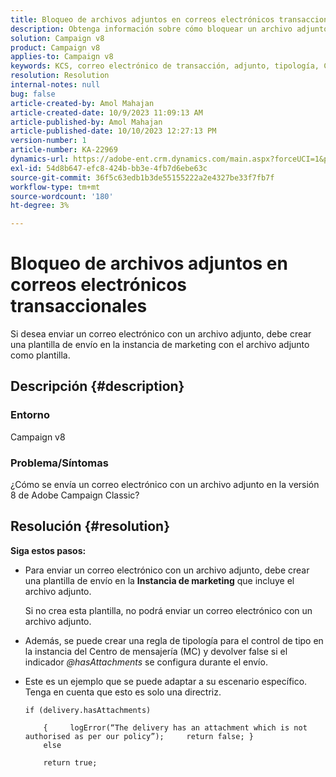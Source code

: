 ```yaml
---
title: Bloqueo de archivos adjuntos en correos electrónicos transaccionales
description: Obtenga información sobre cómo bloquear un archivo adjunto en un correo electrónico transaccional en Adobe Campaign Classic v8. Cree una plantilla de envíos en la instancia de Marketing.
solution: Campaign v8
product: Campaign v8
applies-to: Campaign v8
keywords: KCS, correo electrónico de transacción, adjunto, tipología, Campaign, Campaign Classic v8
resolution: Resolution
internal-notes: null
bug: false
article-created-by: Amol Mahajan
article-created-date: 10/9/2023 11:09:13 AM
article-published-by: Amol Mahajan
article-published-date: 10/10/2023 12:27:13 PM
version-number: 1
article-number: KA-22969
dynamics-url: https://adobe-ent.crm.dynamics.com/main.aspx?forceUCI=1&pagetype=entityrecord&etn=knowledgearticle&id=e0cb2043-9466-ee11-9ae7-6045bd0061cb
exl-id: 54d8b647-efc8-424b-bb3e-4fb7d6ebe63c
source-git-commit: 36f5c63edb1b3de55155222a2e4327be33f7fb7f
workflow-type: tm+mt
source-wordcount: '180'
ht-degree: 3%

---
```


# Bloqueo de archivos adjuntos en correos electrónicos transaccionales


Si desea enviar un correo electrónico con un archivo adjunto, debe crear una plantilla de envío en la instancia de marketing con el archivo adjunto como plantilla.

## Descripción {#description}


### <b>Entorno</b>

Campaign v8



### <b>Problema/Síntomas</b>

¿Cómo se envía un correo electrónico con un archivo adjunto en la versión 8 de Adobe Campaign Classic?


## Resolución {#resolution}

<b>Siga estos pasos:</b>
- Para enviar un correo electrónico con un archivo adjunto, debe crear una plantilla de envío en la <b>Instancia de marketing</b> que incluye el archivo adjunto.

  Si no crea esta plantilla, no podrá enviar un correo electrónico con un archivo adjunto.



- Además, se puede crear una regla de tipología para el control de tipo en la instancia del Centro de mensajería (MC) y devolver false si el indicador *@hasAttachments* se configura durante el envío.
- Este es un ejemplo que se puede adaptar a su escenario específico. Tenga en cuenta que esto es solo una directriz.




  ```
  if (delivery.hasAttachments)
  
      {     logError(“The delivery has an attachment which is not authorised as per our policy”);     return false; }
      else
  
      return true;
  ```
